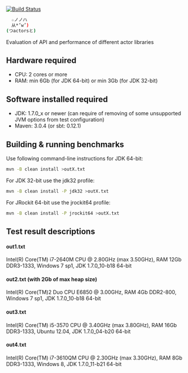 [![Build Status](https://secure.travis-ci.org/plokhotnyuk/actors.png)](http://travis-ci.org/plokhotnyuk/actors)

```sh
  ☆ノノハ
  从*’w’)
(つactorsと)
```

Evaluation of API and performance of different actor libraries

## Hardware required

- CPU: 2 cores or more
- RAM: min 6Gb (for JDK 64-bit) or min 3Gb (for JDK 32-bit)

## Software installed required

- JDK: 1.7.0_x or newer (can require of removing of some unsupported JVM options from test configuration)
- Maven: 3.0.4 (or sbt: 0.12.1)

## Building & running benchmarks

Use following command-line instructions for JDK 64-bit:
```sh
mvn -B clean install >outX.txt
```
For JDK 32-bit use the jdk32 profile:
```sh
mvn -B clean install -P jdk32 >outX.txt
```
For JRockit 64-bit use the jrockit64 profile:
```sh
mvn -B clean install -P jrockit64 >outX.txt
```

## Test result descriptions

#### out1.txt
Intel(R) Core(TM) i7-2640M CPU @ 2.80GHz (max 3.50GHz), RAM 12Gb DDR3-1333, Windows 7 sp1, JDK 1.7.0_10-b18 64-bit

#### out2.txt (with 2Gb of max heap size)
Intel(R) Core(TM)2 Duo CPU E6850 @ 3.00GHz, RAM 4Gb DDR2-800, Windows 7 sp1, JDK 1.7.0_10-b18 64-bit

#### out3.txt
Intel(R) Core(TM) i5-3570 CPU @ 3.40GHz (max 3.80GHz), RAM 16Gb DDR3-1333, Ubuntu 12.04, JDK 1.7.0_04-b20 64-bit

#### out4.txt
Intel(R) Core(TM) i7-3610QM CPU @ 2.30GHz (max 3.30GHz), RAM 8Gb DDR3-1333, Windows 8, JDK 1.7.0_11-b21 64-bit
